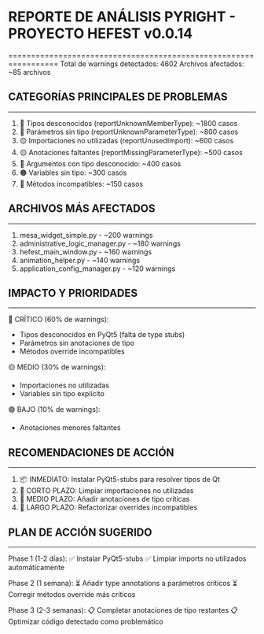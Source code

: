 # REPORTE DE ANÁLISIS PYRIGHT - PROYECTO HEFEST v0.0.14
=================================================================
Total de warnings detectados: 4602
Archivos afectados: ~85 archivos

## CATEGORÍAS PRINCIPALES DE PROBLEMAS
---------------------------------------------
1. 🔴 Tipos desconocidos (reportUnknownMemberType): ~1800 casos
2. 🔴 Parámetros sin tipo (reportUnknownParameterType): ~800 casos
3. 🟡 Importaciones no utilizadas (reportUnusedImport): ~600 casos
4. 🟡 Anotaciones faltantes (reportMissingParameterType): ~500 casos
5. 🔴 Argumentos con tipo desconocido: ~400 casos
6. 🟠 Variables sin tipo: ~300 casos
7. 🔴 Métodos incompatibles: ~150 casos

## ARCHIVOS MÁS AFECTADOS
------------------------------
1. mesa_widget_simple.py - ~200 warnings
2. administrative_logic_manager.py - ~180 warnings
3. hefest_main_window.py - ~160 warnings
4. animation_helper.py - ~140 warnings
5. application_config_manager.py - ~120 warnings

## IMPACTO Y PRIORIDADES
-------------------------
🔴 CRÍTICO (60% de warnings):
   - Tipos desconocidos en PyQt5 (falta de type stubs)
   - Parámetros sin anotaciones de tipo
   - Métodos override incompatibles

🟡 MEDIO (30% de warnings):
   - Importaciones no utilizadas
   - Variables sin tipo explícito

🟢 BAJO (10% de warnings):
   - Anotaciones menores faltantes

## RECOMENDACIONES DE ACCIÓN
------------------------------
1. 📦 INMEDIATO: Instalar PyQt5-stubs para resolver tipos de Qt
2. 🧹 CORTO PLAZO: Limpiar importaciones no utilizadas
3. 📝 MEDIO PLAZO: Añadir anotaciones de tipo críticas
4. 🔧 LARGO PLAZO: Refactorizar overrides incompatibles

## PLAN DE ACCIÓN SUGERIDO
----------------------------
Phase 1 (1-2 días):
  ✅ Instalar PyQt5-stubs
  ✅ Limpiar imports no utilizados automáticamente

Phase 2 (1 semana):
  ⏳ Añadir type annotations a parámetros críticos
  ⏳ Corregir métodos override más críticos

Phase 3 (2-3 semanas):
  📋 Completar anotaciones de tipo restantes
  📋 Optimizar código detectado como problemático
